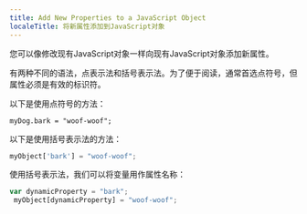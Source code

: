 ```yaml
---
title: Add New Properties to a JavaScript Object
localeTitle: 将新属性添加到JavaScript对象
---
```

您可以像修改现有JavaScript对象一样向现有JavaScript对象添加新属性。

有两种不同的语法，点表示法和括号表示法。为了便于阅读，通常首选点符号，但属性必须是有效的标识符。

以下是使用点符号的方法：
```
myDog.bark = "woof-woof"; 
```

以下是使用括号表示法的方法：

```javascript
myObject['bark'] = "woof-woof"; 
```

使用括号表示法，我们可以将变量用作属性名称：

```javascript
var dynamicProperty = "bark"; 
 myObject[dynamicProperty] = "woof-woof"; 

```